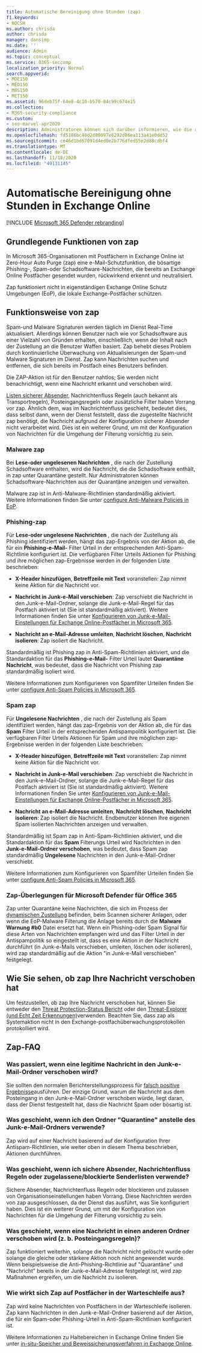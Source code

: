 ```yaml
---
title: Automatische Bereinigung ohne Stunden (zap)
f1.keywords:
- NOCSH
ms.author: chrisda
author: chrisda
manager: dansimp
ms.date: ''
audience: Admin
ms.topic: conceptual
ms.service: O365-seccomp
localization_priority: Normal
search.appverid:
- MOE150
- MED150
- MBS150
- MET150
ms.assetid: 96deb75f-64e8-4c10-b570-84c99c674e15
ms.collection:
- M365-security-compliance
ms.custom:
- seo-marvel-apr2020
description: Administratoren können sich darüber informieren, wie die automatische Bereinigung durch Null Stunden rückwirkend zugestellte Nachrichten in einem Exchange Online Postfach in den Junk-e-Mail-Ordner oder in die Quarantäne verschieben kann, die rückwirkend als Spam oder Phishing eingestuft wurden.
ms.openlocfilehash: fd5186bc40d2d80097e6292d86ea113a41e0dd52
ms.sourcegitcommit: ce46d1bd67091d4ed0e2b776dfed55e2d88cdbf4
ms.translationtype: MT
ms.contentlocale: de-DE
ms.lasthandoff: 11/18/2020
ms.locfileid: "49131145"
---
```

# <a name="zero-hour-auto-purge-zap-in-exchange-online"></a>Automatische Bereinigung ohne Stunden in Exchange Online

[!INCLUDE [Microsoft 365 Defender rebranding](../includes/microsoft-defender-for-office.md)]


## <a name="basic-features-of-zap"></a>Grundlegende Funktionen von zap

In Microsoft 365-Organisationen mit Postfächern in Exchange Online ist Zero-Hour Auto Purge (zap) eine e-Mail-Schutzfunktion, die bösartige Phishing-, Spam-oder Schadsoftware-Nachrichten, die bereits an Exchange Online Postfächer gesendet wurden, rückwirkend erkennt und neutralisiert.

Zap funktioniert nicht in eigenständigen Exchange Online Schutz Umgebungen (EoP), die lokale Exchange-Postfächer schützen.

## <a name="how-zap-works"></a>Funktionsweise von zap

Spam-und Malware Signaturen werden täglich im Dienst Real-Time aktualisiert. Allerdings können Benutzer nach wie vor Schadsoftware aus einer Vielzahl von Gründen erhalten, einschließlich, wenn der Inhalt nach der Zustellung an die Benutzer Waffen basiert. Zap behebt dieses Problem durch kontinuierliche Überwachung von Aktualisierungen der Spam-und Malware Signaturen im Dienst. Zap kann Nachrichten suchen und entfernen, die sich bereits im Postfach eines Benutzers befinden.

Die ZAP-Aktion ist für den Benutzer nahtlos; Sie werden nicht benachrichtigt, wenn eine Nachricht erkannt und verschoben wird.

[Listen sicherer Absender](create-safe-sender-lists-in-office-365.md), Nachrichtenfluss Regeln (auch bekannt als Transportregeln), Posteingangsregeln oder zusätzliche Filter haben Vorrang vor zap. Ähnlich dem, was im Nachrichtenfluss geschieht, bedeutet dies, dass selbst dann, wenn der Dienst feststellt, dass die zugestellte Nachricht zap benötigt, die Nachricht aufgrund der Konfiguration sicherer Absender nicht verarbeitet wird. Dies ist ein weiterer Grund, um mit der Konfiguration von Nachrichten für die Umgehung der Filterung vorsichtig zu sein.

### <a name="malware-zap"></a>Malware zap

Bei **Lese-oder ungelesenen Nachrichten** , die nach der Zustellung Schadsoftware enthalten, wird die Nachricht, die die Schadsoftware enthält, in zap unter Quarantäne gestellt. Nur Administratoren können Schadsoftware-Nachrichten aus der Quarantäne anzeigen und verwalten.

Malware zap ist in Anti-Malware-Richtlinien standardmäßig aktiviert. Weitere Informationen finden Sie unter [configure Anti-Malware Policies in EoP](configure-anti-malware-policies.md).

### <a name="phish-zap"></a>Phishing-zap

Für **Lese-oder ungelesene Nachrichten** , die nach der Zustellung als Phishing identifiziert werden, hängt das zap-Ergebnis von der Aktion ab, die für ein **Phishing-e-Mail-** Filter Urteil in der entsprechenden Anti-Spam-Richtlinie konfiguriert ist. Die verfügbaren Filter Urteils Aktionen für Phishing und ihre möglichen zap-Ergebnisse werden in der folgenden Liste beschrieben:

- **X-Header hinzufügen**, **Betreffzeile mit Text** voranstellen: Zap nimmt keine Aktion für die Nachricht vor.

- **Nachricht in Junk-e-Mail verschieben**: Zap verschiebt die Nachricht in den Junk-e-Mail-Ordner, solange die Junk-e-Mail-Regel für das Postfach aktiviert ist (Sie ist standardmäßig aktiviert). Weitere Informationen finden Sie unter [Konfigurieren von Junk-e-Mail-Einstellungen für Exchange Online-Postfächer in Microsoft 365](configure-junk-email-settings-on-exo-mailboxes.md).

- **Nachricht an e-Mail-Adresse umleiten**, **Nachricht löschen**, **Nachricht isolieren**: Zap isoliert die Nachricht.

Standardmäßig ist Phishing zap in Anti-Spam-Richtlinien aktiviert, und die Standardaktion für das **Phishing-e-Mail-** Filter Urteil lautet **Quarantäne Nachricht**, was bedeutet, dass die Nachricht von Phishing zap standardmäßig isoliert wird.

Weitere Informationen zum Konfigurieren von Spamfilter Urteilen finden Sie unter [configure Anti-Spam Policies in Microsoft 365](configure-your-spam-filter-policies.md).

### <a name="spam-zap"></a>Spam zap

Für **Ungelesene Nachrichten** , die nach der Zustellung als Spam identifiziert werden, hängt das zap-Ergebnis von der Aktion ab, die für das **Spam** Filter Urteil in der entsprechenden Antispampolitik konfiguriert ist. Die verfügbaren Filter Urteils Aktionen für Spam und ihre möglichen zap-Ergebnisse werden in der folgenden Liste beschrieben:

- **X-Header hinzufügen**, **Betreffzeile mit Text** voranstellen: Zap nimmt keine Aktion für die Nachricht vor.

- **Nachricht in Junk-e-Mail verschieben**: Zap verschiebt die Nachricht in den Junk-e-Mail-Ordner, solange die Junk-e-Mail-Regel für das Postfach aktiviert ist (Sie ist standardmäßig aktiviert). Weitere Informationen finden Sie unter [Konfigurieren von Junk-e-Mail-Einstellungen für Exchange Online-Postfächer in Microsoft 365](configure-junk-email-settings-on-exo-mailboxes.md).

- **Nachricht an e-Mail-Adresse umleiten**, **Nachricht löschen**, **Nachricht isolieren**: Zap isoliert die Nachricht. Endbenutzer können Ihre eigenen Spam isolierten Nachrichten anzeigen und verwalten.

Standardmäßig ist Spam zap in Anti-Spam-Richtlinien aktiviert, und die Standardaktion für das **Spam** Filterungs Urteil wird Nachrichten in den **Junk-e-Mail-Ordner verschoben**, was bedeutet, dass Spam zap standardmäßig **Ungelesene** Nachrichten in den Junk-e-Mail-Ordner verschiebt.

Weitere Informationen zum Konfigurieren von Spamfilter Urteilen finden Sie unter [configure Anti-Spam Policies in Microsoft 365](configure-your-spam-filter-policies.md).

### <a name="zap-considerations-for-microsoft-defender-for-office-365"></a>Zap-Überlegungen für Microsoft Defender für Office 365

Zap unter Quarantäne keine Nachrichten, die sich im Prozess der [dynamischen Zustellung](atp-safe-attachments.md#dynamic-delivery-in-safe-attachments-policies) befinden, beim Scannen sicherer Anlagen, oder wenn die EoP-Malware Filterung die Anlage bereits durch die **Malware Warnung #b0** Datei ersetzt hat. Wenn ein Phishing-oder Spam Signal für diese Arten von Nachrichten empfangen wird und das Filter Urteil in der Antispampolitik so eingestellt ist, dass es eine Aktion in der Nachricht durchführt (in Junk-e-Mails verschieben, umleiten, löschen oder isolieren), wird zap standardmäßig auf die Aktion "in Junk-e-Mail verschieben" festgelegt.

## <a name="how-to-see-if-zap-moved-your-message"></a>Wie Sie sehen, ob zap Ihre Nachricht verschoben hat

Um festzustellen, ob zap Ihre Nachricht verschoben hat, können Sie entweder den [Threat Protection-Status Bericht](view-email-security-reports.md#threat-protection-status-report) oder den [Threat-Explorer (und Echt Zeit Erkennungen)](threat-explorer.md)verwenden. Beachten Sie, dass zap als Systemaktion nicht in den Exchange-postfachüberwachungsprotokollen protokolliert wird.

## <a name="zap-faq"></a>Zap-FAQ

### <a name="what-happens-if-a-legitimate-message-is-moved-to-the-junk-email-folder"></a>Was passiert, wenn eine legitime Nachricht in den Junk-e-Mail-Ordner verschoben wird?

Sie sollten den normalen Berichterstellungsprozess für [falsch positive Ergebnisse](report-junk-email-messages-to-microsoft.md)ausführen. Der einzige Grund, warum die Nachricht aus dem Posteingang in den Junk-e-Mail-Ordner verschoben würde, liegt daran, dass der Dienst festgestellt hat, dass die Nachricht Spam oder bösartig ist.

### <a name="what-if-i-use-the-quarantine-folder-instead-of-the-junk-mail-folder"></a>Was geschieht, wenn ich den Ordner "Quarantine" anstelle des Junk-e-Mail-Ordners verwende?

Zap wird auf einer Nachricht basierend auf der Konfiguration Ihrer Antispam-Richtlinien, wie weiter oben in diesem Thema beschrieben, Aktionen durchführen.

### <a name="what-if-im-using-safe-senders-mail-flow-rules-or-allowedblocked-sender-lists"></a>Was geschieht, wenn ich sichere Absender, Nachrichtenfluss Regeln oder zugelassene/blockierte Senderlisten verwende?

Sichere Absender, Nachrichtenfluss Regeln oder blockieren und zulassen von Organisationseinstellungen haben Vorrang. Diese Nachrichten werden von zap ausgeschlossen, da der Dienst das ausführt, was Sie konfiguriert haben. Dies ist ein weiterer Grund, um mit der Konfiguration von Nachrichten für die Umgehung der Filterung vorsichtig zu sein.

### <a name="what-if-a-message-is-moved-to-another-folder-eg-inbox-rules"></a>Was geschieht, wenn eine Nachricht in einen anderen Ordner verschoben wird (z. b. Posteingangsregeln)?

Zap funktioniert weiterhin, solange die Nachricht nicht gelöscht wurde oder solange die gleiche oder stärkere Aktion noch nicht angewendet wurde. Wenn beispielsweise die Anti-Phishing-Richtlinie auf "Quarantäne" und "Nachricht" bereits in der Junk-e-Mail-Adresse festgelegt ist, wird zap Maßnahmen ergreifen, um die Nachricht zu isolieren.

### <a name="how-does-zap-affect-mailboxes-on-hold"></a>Wie wirkt sich Zap auf Postfächer in der Warteschleife aus?

Zap wird keine Nachrichten von Postfächern in der Warteschleife isolieren. Zap kann Nachrichten in den Junk-e-Mail-Ordner basierend auf der Aktion, die für ein Spam-oder Phishing-Urteil in Anti-Spam-Richtlinien konfiguriert ist.

Weitere Informationen zu Haltebereichen in Exchange Online finden Sie unter [in-situ-Speicher und Beweissicherungsverfahren in Exchange Online](https://docs.microsoft.com/Exchange/security-and-compliance/in-place-and-litigation-holds).
